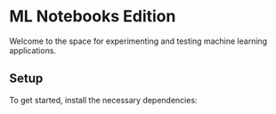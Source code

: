ML Notebooks Edition
==========================

Welcome to the space for experimenting and testing machine learning applications.

Setup
-----

To get started, install the necessary dependencies: